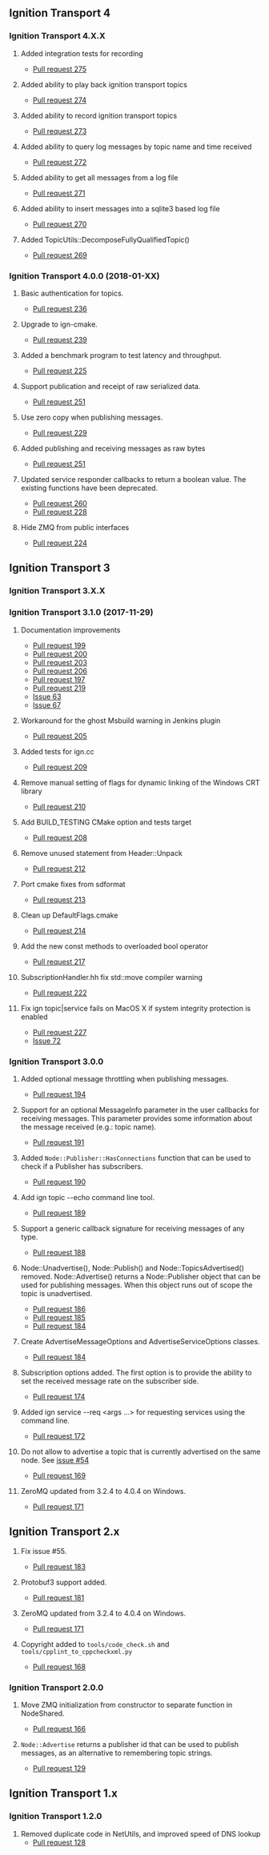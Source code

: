 ## Ignition Transport 4

### Ignition Transport 4.X.X

1. Added integration tests for recording
   * [Pull request 275](https://bitbucket.org/ignitionrobotics/ign-transport/pull-requests/275)

1. Added ability to play back ignition transport topics
   * [Pull request 274](https://bitbucket.org/ignitionrobotics/ign-transport/pull-requests/274)

1. Added ability to record ignition transport topics
   * [Pull request 273](https://bitbucket.org/ignitionrobotics/ign-transport/pull-requests/273)

1. Added ability to query log messages by topic name and time received
   * [Pull request 272](https://bitbucket.org/ignitionrobotics/ign-transport/pull-requests/272)

1. Added ability to get all messages from a log file
   * [Pull request 271](https://bitbucket.org/ignitionrobotics/ign-transport/pull-requests/271)

1. Added ability to insert messages into a sqlite3 based log file
   * [Pull request 270](https://bitbucket.org/ignitionrobotics/ign-transport/pull-requests/270)

1. Added TopicUtils::DecomposeFullyQualifiedTopic()
   * [Pull request 269](https://bitbucket.org/ignitionrobotics/ign-transport/pull-requests/269)

### Ignition Transport 4.0.0 (2018-01-XX)

1. Basic authentication for topics.
    * [Pull request 236](https://bitbucket.org/ignitionrobotics/ign-transport/pull-requests/236)

1. Upgrade to ign-cmake.
    * [Pull request 239](https://bitbucket.org/ignitionrobotics/ign-transport/pull-request/239)

1. Added a benchmark program to test latency and throughput.
    * [Pull request 225](https://bitbucket.org/ignitionrobotics/ign-transport/pull-request/225)

1. Support publication and receipt of raw serialized data.
    * [Pull request 251](https://bitbucket.org/ignitionrobotics/ign-transport/pull-request/251)

1. Use zero copy when publishing messages.
    * [Pull request 229](https://bitbucket.org/ignitionrobotics/ign-transport/pull-request/229)

1. Added publishing and receiving messages as raw bytes
    * [Pull request 251](https://bitbucket.org/ignitionrobotics/ign-transport/pull-request/251)

1. Updated service responder callbacks to return a boolean value. The
   existing functions have been deprecated.
    * [Pull request 260](https://bitbucket.org/ignitionrobotics/ign-transport/pull-request/260)
    * [Pull request 228](https://bitbucket.org/ignitionrobotics/ign-transport/pull-request/228)

1. Hide ZMQ from public interfaces
    * [Pull request 224](https://bitbucket.org/ignitionrobotics/ign-transport/pull-request/224)

## Ignition Transport 3

### Ignition Transport 3.X.X



### Ignition Transport 3.1.0 (2017-11-29)

1. Documentation improvements
    * [Pull request 199](https://bitbucket.org/ignitionrobotics/ign-transport/pull-request/199)
    * [Pull request 200](https://bitbucket.org/ignitionrobotics/ign-transport/pull-request/200)
    * [Pull request 203](https://bitbucket.org/ignitionrobotics/ign-transport/pull-request/203)
    * [Pull request 206](https://bitbucket.org/ignitionrobotics/ign-transport/pull-request/206)
    * [Pull request 197](https://bitbucket.org/ignitionrobotics/ign-transport/pull-request/197)
    * [Pull request 219](https://bitbucket.org/ignitionrobotics/ign-transport/pull-request/219)
    * [Issue 63](https://bitbucket.org/ignitionrobotics/ign-transport/issues/63)
    * [Issue 67](https://bitbucket.org/ignitionrobotics/ign-transport/issues/67)

1. Workaround for the ghost Msbuild warning in Jenkins plugin
    * [Pull request 205](https://bitbucket.org/ignitionrobotics/ign-transport/pull-request/205)

1. Added tests for ign.cc
    * [Pull request 209](https://bitbucket.org/ignitionrobotics/ign-transport/pull-request/209)

1. Remove manual setting of flags for dynamic linking of the Windows CRT library
    * [Pull request 210](https://bitbucket.org/ignitionrobotics/ign-transport/pull-request/210)

1. Add BUILD_TESTING CMake option and tests target
    * [Pull request 208](https://bitbucket.org/ignitionrobotics/ign-transport/pull-request/208)

1. Remove unused statement from Header::Unpack
    * [Pull request 212](https://bitbucket.org/ignitionrobotics/ign-transport/pull-request/212)

1. Port cmake fixes from sdformat
    * [Pull request 213](https://bitbucket.org/ignitionrobotics/ign-transport/pull-request/213)

1. Clean up DefaultFlags.cmake
    * [Pull request 214](https://bitbucket.org/ignitionrobotics/ign-transport/pull-request/214)

1. Add the new const methods to overloaded bool operator
    * [Pull request 217](https://bitbucket.org/ignitionrobotics/ign-transport/pull-request/217)

1. SubscriptionHandler.hh fix std::move compiler warning
    * [Pull request 222](https://bitbucket.org/ignitionrobotics/ign-transport/pull-request/222)

1. Fix ign topic|service fails on MacOS X if system integrity protection is enabled
    * [Pull request 227](https://bitbucket.org/ignitionrobotics/ign-transport/pull-request/227)
    * [Issue 72](https://bitbucket.org/ignitionrobotics/ign-transport/issues/72)

### Ignition Transport 3.0.0

1. Added optional message throttling when publishing messages.
    * [Pull request 194](https://bitbucket.org/ignitionrobotics/ign-transport/pull-request/194)

1. Support for an optional MessageInfo parameter in the user callbacks for
   receiving messages. This parameter provides some information about the
   message received (e.g.: topic name).
    * [Pull request 191](https://bitbucket.org/ignitionrobotics/ign-transport/pull-request/191)

1. Added `Node::Publisher::HasConnections` function that can be used to
   check if a Publisher has subscribers.
    * [Pull request 190](https://bitbucket.org/ignitionrobotics/ign-transport/pull-request/190)

1. Add ign topic --echo command line tool.
    * [Pull request 189](https://bitbucket.org/ignitionrobotics/ign-transport/pull-request/189)

1. Support a generic callback signature for receiving messages of any type.
    * [Pull request 188](https://bitbucket.org/ignitionrobotics/ign-transport/pull-request/188)

1. Node::Unadvertise(), Node::Publish() and Node::TopicsAdvertised() removed.
   Node::Advertise() returns a Node::Publisher object that can be used for
   publishing messages. When this object runs out of scope the topic is
   unadvertised.
    * [Pull request 186](https://bitbucket.org/ignitionrobotics/ign-transport/pull-request/186)
    * [Pull request 185](https://bitbucket.org/ignitionrobotics/ign-transport/pull-request/185)
    * [Pull request 184](https://bitbucket.org/ignitionrobotics/ign-transport/pull-request/184)

1. Create AdvertiseMessageOptions and AdvertiseServiceOptions classes.
    * [Pull request 184](https://bitbucket.org/ignitionrobotics/ign-transport/pull-request/184)

1. Subscription options added. The first option is to provide the ability to
   set the received message rate on the subscriber side.
    * [Pull request 174](https://bitbucket.org/ignitionrobotics/ign-transport/pull-request/174)

1. Added ign service --req <args ...> for requesting services using the command line.
    * [Pull request 172](https://bitbucket.org/ignitionrobotics/ign-transport/pull-request/172)

1. Do not allow to advertise a topic that is currently advertised on the same node.
   See [issue #54](https://bitbucket.org/ignitionrobotics/ign-transport/issues/54)
    * [Pull request 169](https://bitbucket.org/ignitionrobotics/ign-transport/pull-request/169)

1. ZeroMQ updated from 3.2.4 to 4.0.4 on Windows.
    * [Pull request 171](https://bitbucket.org/ignitionrobotics/ign-transport/pull-request/171)

## Ignition Transport 2.x

1. Fix issue #55.
    * [Pull request 183](https://bitbucket.org/ignitionrobotics/ign-transport/pull-request/183)

1. Protobuf3 support added.
    * [Pull request 181](https://bitbucket.org/ignitionrobotics/ign-transport/pull-request/181)

1. ZeroMQ updated from 3.2.4 to 4.0.4 on Windows.
    * [Pull request 171](https://bitbucket.org/ignitionrobotics/ign-transport/pull-request/171)

1. Copyright added to `tools/code_check.sh` and `tools/cpplint_to_cppcheckxml.py`
    * [Pull request 168](https://bitbucket.org/ignitionrobotics/ign-transport/pull-request/168)

### Ignition Transport 2.0.0

1. Move ZMQ initialization from constructor to separate function in
   NodeShared.
    * [Pull request 166](https://bitbucket.org/ignitionrobotics/ign-transport/pull-request/166)

1. `Node::Advertise` returns a publisher id that can be used to publish messages, as an alternative to remembering topic strings.
    * [Pull request 129](https://bitbucket.org/ignitionrobotics/ign-transport/pull-request/129)

## Ignition Transport 1.x

### Ignition Transport 1.2.0

1. Removed duplicate code in NetUtils, and improved speed of DNS lookup
    * [Pull request 128](https://bitbucket.org/ignitionrobotics/ign-transport/pull-request/128)
